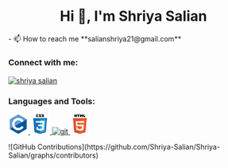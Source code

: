 <h1 align="center">Hi 👋, I'm Shriya Salian</h1>
<!-- <p align="left"> <img src="https://komarev.com/ghpvc/?username=shriya-salian&label=Profile%20views&color=0e75b6&style=flat" alt="shriya-salian" /> </p>
 -->
- 📫 How to reach me **salianshriya21@gmail.com**

<h3 align="left">Connect with me:</h3>
<p align="left">
<a href="https://linkedin.com/in/shriya salian" target="blank"><img align="center" src="https://raw.githubusercontent.com/rahuldkjain/github-profile-readme-generator/master/src/images/icons/Social/linked-in-alt.svg" alt="shriya salian" height="30" width="40" /></a>
</p>

<h3 align="left">Languages and Tools:</h3>
<p align="left"> <a href="https://www.cprogramming.com/" target="_blank" rel="noreferrer"> <img src="https://raw.githubusercontent.com/devicons/devicon/master/icons/c/c-original.svg" alt="c" width="40" height="40"/> </a> <a href="https://www.w3schools.com/css/" target="_blank" rel="noreferrer"> <img src="https://raw.githubusercontent.com/devicons/devicon/master/icons/css3/css3-original-wordmark.svg" alt="css3" width="40" height="40"/> </a> <a href="https://git-scm.com/" target="_blank" rel="noreferrer"> <img src="https://www.vectorlogo.zone/logos/git-scm/git-scm-icon.svg" alt="git" width="40" height="40"/> </a> <a href="https://www.w3.org/html/" target="_blank" rel="noreferrer"> <img src="https://raw.githubusercontent.com/devicons/devicon/master/icons/html5/html5-original-wordmark.svg" alt="html5" width="40" height="40"/> </a> </p>
<!-- <p>&nbsp;<img align="center" src="https://github-readme-stats.vercel.app/api?username=shriya-salian&show_icons=true&locale=en" alt="shriya-salian" /></p>
 -->
<!-- <p>&nbsp;<img align="center" src="https://github-readme-stats.vercel.app/api?username=shriya-salian&show_icons=true&locale=en" alt="shriya-salian" /></p>
 -->
![GitHub Contributions](https://github.com/Shriya-Salian/Shriya-Salian/graphs/contributors)
